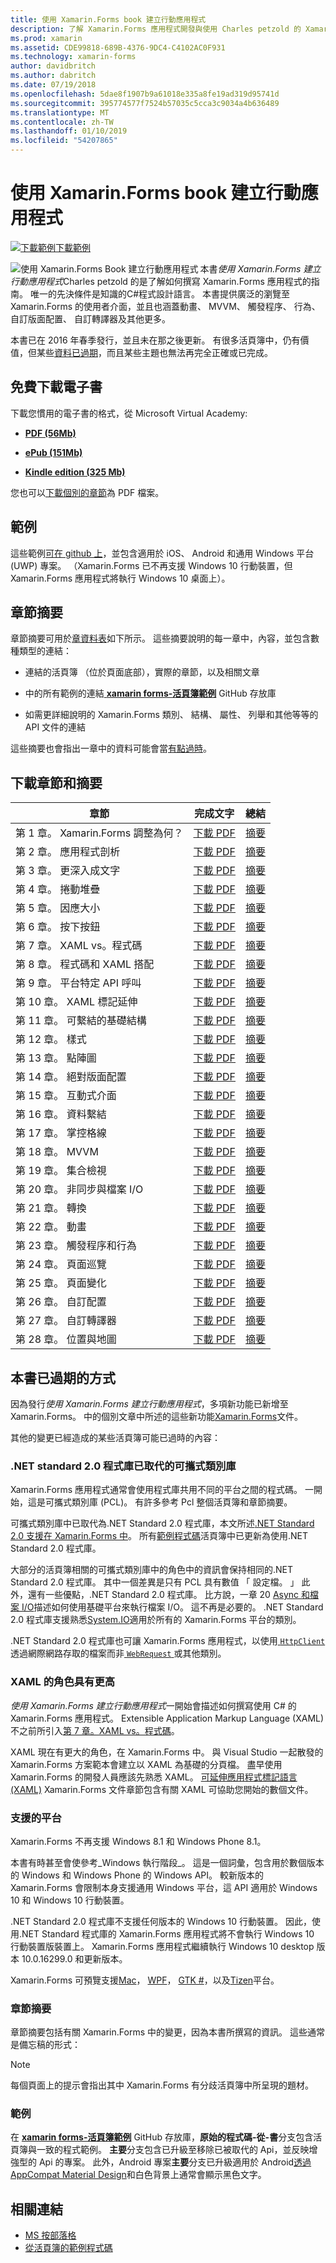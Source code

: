 ```yaml
---
title: 使用 Xamarin.Forms book 建立行動應用程式
description: 了解 Xamarin.Forms 應用程式開發與使用 Charles petzold 的 Xamarin.Forms book 建立行動應用程式的電子版本。
ms.prod: xamarin
ms.assetid: CDE99818-689B-4376-9DC4-C4102AC0F931
ms.technology: xamarin-forms
author: davidbritch
ms.author: dabritch
ms.date: 07/19/2018
ms.openlocfilehash: 5dae8f1907b9a61018e335a8fe19ad319d95741d
ms.sourcegitcommit: 395774577f7524b57035c5cca3c9034a4b636489
ms.translationtype: MT
ms.contentlocale: zh-TW
ms.lasthandoff: 01/10/2019
ms.locfileid: "54207865"
---
```

# <a name="creating-mobile-apps-with-xamarinforms-book"></a>使用 Xamarin.Forms book 建立行動應用程式

[![下載範例](~/media/shared/download.png)下載範例](https://github.com/xamarin/xamarin-forms-book-samples)

<p><img src="images/cover-sml.png" title="使用 Xamarin.Forms Book 建立行動應用程式" align="left" />本書<i>使用 Xamarin.Forms 建立行動應用程式</i>Charles petzold 的是了解如何撰寫 Xamarin.Forms 應用程式的指南。 唯一的先決條件是知識的C#程式設計語言。 本書提供廣泛的瀏覽至 Xamarin.Forms 的使用者介面，並且也涵蓋動畫、 MVVM、 觸發程序、 行為、 自訂版面配置、 自訂轉譯器及其他更多。

本書已在 2016 年春季發行，並且未在那之後更新。 有很多活頁簿中，仍有價值，但某些[資料已過期](#ways-in-which-the-book-is-outdated)，而且某些主題也無法再完全正確或已完成。

## <a name="download-ebook-for-free"></a>免費下載電子書

下載您慣用的電子書的格式，從 Microsoft Virtual Academy:

*    [**PDF (56Mb)**](https://aka.ms/xamebook)

*    [**ePub (151Mb)**](https://aka.ms/xamebook/epub)

*    [**Kindle edition (325 Mb)**](https://aka.ms/xamebook/mobi)

您也可以[下載個別的章節](#download-chapters-and-summaries)為 PDF 檔案。

## <a name="samples"></a>範例

這些範例[可在 github 上](https://github.com/xamarin/xamarin-forms-book-samples)，並包含適用於 iOS、 Android 和通用 Windows 平台 (UWP) 專案。 （Xamarin.Forms 已不再支援 Windows 10 行動裝置，但 Xamarin.Forms 應用程式將執行 Windows 10 桌面上）。

## <a name="chapter-summaries"></a>章節摘要

章節摘要可用於[章資料表](#download-chapters-and-summaries)如下所示。 這些摘要說明的每一章中，內容，並包含數種類型的連結：

- 連結的活頁簿 （位於頁面底部），實際的章節，以及相關文章

- 中的所有範例的連結[ **xamarin forms-活頁簿範例**](https://github.com/xamarin/xamarin-forms-book-samples) GitHub 存放庫

- 如需更詳細說明的 Xamarin.Forms 類別、 結構、 屬性、 列舉和其他等等的 API 文件的連結

這些摘要也會指出一章中的資料可能會當[有點過時](#ways-in-which-the-book-is-outdated)。

## <a name="download-chapters-and-summaries"></a>下載章節和摘要

| 章節 | 完成文字 | 總結 |
| ------- | ------------- | ------- |
| 第 1 章。 Xamarin.Forms 調整為何？ | [下載 PDF](https://download.xamarin.com/developer/xamarin-forms-book/XamarinFormsBook-Ch01-Apr2016.pdf) | [摘要](summaries/chapter01.md) |
| 第 2 章。 應用程式剖析 | [下載 PDF](https://download.xamarin.com/developer/xamarin-forms-book/XamarinFormsBook-Ch02-Apr2016.pdf) | [摘要](summaries/chapter02.md) |
| 第 3 章。 更深入成文字 | [下載 PDF](https://download.xamarin.com/developer/xamarin-forms-book/XamarinFormsBook-Ch03-Apr2016.pdf) | [摘要](summaries/chapter03.md) |
| 第 4 章。 捲動堆疊 | [下載 PDF](https://download.xamarin.com/developer/xamarin-forms-book/XamarinFormsBook-Ch04-Apr2016.pdf) | [摘要](summaries/chapter04.md) |
| 第 5 章。 因應大小 | [下載 PDF](https://download.xamarin.com/developer/xamarin-forms-book/XamarinFormsBook-Ch05-Apr2016.pdf) | [摘要](summaries/chapter05.md) |
| 第 6 章。 按下按鈕 | [下載 PDF](https://download.xamarin.com/developer/xamarin-forms-book/XamarinFormsBook-Ch06-Apr2016.pdf) | [摘要](summaries/chapter06.md) |
| 第 7 章。 XAML vs。程式碼 | [下載 PDF](https://download.xamarin.com/developer/xamarin-forms-book/XamarinFormsBook-Ch07-Apr2016.pdf) | [摘要](summaries/chapter07.md) |
| 第 8 章。 程式碼和 XAML 搭配 | [下載 PDF](https://download.xamarin.com/developer/xamarin-forms-book/XamarinFormsBook-Ch08-Apr2016.pdf) | [摘要](summaries/chapter08.md) |
| 第 9 章。 平台特定 API 呼叫 | [下載 PDF](https://download.xamarin.com/developer/xamarin-forms-book/XamarinFormsBook-Ch09-Apr2016.pdf) | [摘要](summaries/chapter09.md) |
| 第 10 章。 XAML 標記延伸 | [下載 PDF](https://download.xamarin.com/developer/xamarin-forms-book/XamarinFormsBook-Ch10-Apr2016.pdf) | [摘要](summaries/chapter10.md) |
| 第 11 章。 可繫結的基礎結構 | [下載 PDF](https://download.xamarin.com/developer/xamarin-forms-book/XamarinFormsBook-Ch11-Apr2016.pdf) | [摘要](summaries/chapter11.md) |
| 第 12 章。 樣式 | [下載 PDF](https://download.xamarin.com/developer/xamarin-forms-book/XamarinFormsBook-Ch12-Apr2016.pdf) | [摘要](summaries/chapter12.md) |
| 第 13 章。 點陣圖 | [下載 PDF](https://download.xamarin.com/developer/xamarin-forms-book/XamarinFormsBook-Ch13-Apr2016.pdf) | [摘要](summaries/chapter13.md) |
| 第 14 章。 絕對版面配置 | [下載 PDF](https://download.xamarin.com/developer/xamarin-forms-book/XamarinFormsBook-Ch14-Apr2016.pdf) | [摘要](summaries/chapter14.md) |
| 第 15 章。 互動式介面 | [下載 PDF](https://download.xamarin.com/developer/xamarin-forms-book/XamarinFormsBook-Ch15-Apr2016.pdf) | [摘要](summaries/chapter15.md) |
| 第 16 章。 資料繫結 | [下載 PDF](https://download.xamarin.com/developer/xamarin-forms-book/XamarinFormsBook-Ch16-Apr2016.pdf) | [摘要](summaries/chapter16.md) |
| 第 17 章。 掌控格線 | [下載 PDF](https://download.xamarin.com/developer/xamarin-forms-book/XamarinFormsBook-Ch17-Apr2016.pdf) | [摘要](summaries/chapter17.md) |
| 第 18 章。 MVVM | [下載 PDF](https://download.xamarin.com/developer/xamarin-forms-book/XamarinFormsBook-Ch18-Apr2016.pdf) | [摘要](summaries/chapter18.md) |
| 第 19 章。 集合檢視 | [下載 PDF](https://download.xamarin.com/developer/xamarin-forms-book/XamarinFormsBook-Ch19-Apr2016.pdf) | [摘要](summaries/chapter19.md) |
| 第 20 章。 非同步與檔案 I/O | [下載 PDF](https://download.xamarin.com/developer/xamarin-forms-book/XamarinFormsBook-Ch20-Apr2016.pdf) | [摘要](summaries/chapter20.md) |
| 第 21 章。 轉換 | [下載 PDF](https://download.xamarin.com/developer/xamarin-forms-book/XamarinFormsBook-Ch21-Apr2016.pdf) | [摘要](summaries/chapter21.md) |
| 第 22 章。 動畫 | [下載 PDF](https://download.xamarin.com/developer/xamarin-forms-book/XamarinFormsBook-Ch22-Apr2016.pdf) | [摘要](summaries/chapter22.md) |
| 第 23 章。 觸發程序和行為 | [下載 PDF](https://download.xamarin.com/developer/xamarin-forms-book/XamarinFormsBook-Ch23-Apr2016.pdf) | [摘要](summaries/chapter23.md) |
| 第 24 章。 頁面巡覽 | [下載 PDF](https://download.xamarin.com/developer/xamarin-forms-book/XamarinFormsBook-Ch24-Apr2016.pdf) | [摘要](summaries/chapter24.md) |
| 第 25 章。 頁面變化 | [下載 PDF](https://download.xamarin.com/developer/xamarin-forms-book/XamarinFormsBook-Ch25-Apr2016.pdf) | [摘要](summaries/chapter25.md) |
| 第 26 章。 自訂配置 | [下載 PDF](https://download.xamarin.com/developer/xamarin-forms-book/XamarinFormsBook-Ch26-Apr2016.pdf) | [摘要](summaries/chapter26.md) |
| 第 27 章。 自訂轉譯器 | [下載 PDF](https://download.xamarin.com/developer/xamarin-forms-book/XamarinFormsBook-Ch27-Apr2016.pdf) | [摘要](summaries/chapter27.md) |
| 第 28 章。 位置與地圖 | [下載 PDF](https://download.xamarin.com/developer/xamarin-forms-book/XamarinFormsBook-Ch28-Aug2016.pdf) | [摘要](summaries/chapter28.md) |

## <a name="ways-in-which-the-book-is-outdated"></a>本書已過期的方式

因為發行<i>使用 Xamarin.Forms 建立行動應用程式</i>，多項新功能已新增至 Xamarin.Forms。 中的個別文章中所述的這些新功能[Xamarin.Forms](/xamarin/)文件。

其他的變更已經造成的某些活頁簿可能已過時的內容：

### <a name="net-standard-20-libraries-have-replaced-portable-class-libraries"></a>.NET standard 2.0 程式庫已取代的可攜式類別庫

Xamarin.Forms 應用程式通常會使用程式庫共用不同的平台之間的程式碼。 一開始，這是可攜式類別庫 (PCL)。 有許多參考 Pcl 整個活頁簿和章節摘要。

可攜式類別庫中已取代為.NET Standard 2.0 程式庫，本文所述[.NET Standard 2.0 支援在 Xamarin.Forms 中](~/xamarin-forms/internals/net-standard.md)。 所有[範例程式碼](https://github.com/xamarin/xamarin-forms-book-samples)活頁簿中已更新為使用.NET Standard 2.0 程式庫。

大部分的活頁簿相關的可攜式類別庫中的角色中的資訊會保持相同的.NET Standard 2.0 程式庫。 其中一個差異是只有 PCL 具有數值 「 設定檔。 」 此外，還有一些優點，.NET Standard 2.0 程式庫。 比方說，一章 20 [Async 和檔案 I/O](summaries/chapter20.md)描述如何使用基礎平台來執行檔案 I/O。 這不再是必要的。 .NET Standard 2.0 程式庫支援熟悉[System.IO](xref:System.IO)適用於所有的 Xamarin.Forms 平台的類別。

.NET Standard 2.0 程式庫也可讓 Xamarin.Forms 應用程式，以使用[ `HttpClient` ](xref:System.Net.Http.HttpClient)透過網際網路存取的檔案而非[ `WebRequest` ](xref:System.Net.WebRequest)或其他類別。

### <a name="the-role-of-xaml-has-been-elevated"></a>XAML 的角色具有更高

<i>使用 Xamarin.Forms 建立行動應用程式</i>一開始會描述如何撰寫使用 C# 的 Xamarin.Forms 應用程式。 Extensible Application Markup Language (XAML) 不之前所引入[第 7 章。XAML vs。程式碼](summaries/chapter07.md)。

XAML 現在有更大的角色，在 Xamarin.Forms 中。 與 Visual Studio 一起散發的 Xamarin.Forms 方案範本會建立以 XAML 為基礎的分頁檔。 盡早使用 Xamarin.Forms 的開發人員應該先熟悉 XAML。 [可延伸應用程式標記語言 (XAML)](~/xamarin-forms/xaml/index.md) Xamarin.Forms 文件章節包含有關 XAML 可協助您開始的數個文件。

### <a name="supported-platforms"></a>支援的平台

Xamarin.Forms 不再支援 Windows 8.1 和 Windows Phone 8.1。

本書有時甚至會使參考_Windows 執行階段_。 這是一個詞彙，包含用於數個版本的 Windows 和 Windows Phone 的 Windows API。 較新版本的 Xamarin.Forms 會限制本身支援通用 Windows 平台，這 API 適用於 Windows 10 和 Windows 10 行動裝置。

.NET Standard 2.0 程式庫不支援任何版本的 Windows 10 行動裝置。 因此，使用.NET Standard 程式庫的 Xamarin.Forms 應用程式將不會執行 Windows 10 行動裝置版裝置上。 Xamarin.Forms 應用程式繼續執行 Windows 10 desktop 版本 10.0.16299.0 和更新版本。

Xamarin.Forms 可預覽支援[Mac](~/xamarin-forms/platform/other/mac.md)， [WPF](~/xamarin-forms/platform/other/wpf.md)， [GTK #](~/xamarin-forms/platform/other/gtk.md)，以及[Tizen](/xamarin-forms/platform/other/tizen.md)平台。

### <a name="chapter-summaries"></a>章節摘要

章節摘要包括有關 Xamarin.Forms 中的變更，因為本書所撰寫的資訊。 這些通常是備忘稿的形式：

> [!NOTE]
> 每個頁面上的提示會指出其中 Xamarin.Forms 有分歧活頁簿中所呈現的題材。

### <a name="samples"></a>範例

在  [ **xamarin forms-活頁簿範例**](https://github.com/xamarin/xamarin-forms-book-samples) GitHub 存放庫，**原始的程式碼-從-書**分支包含活頁簿與一致的程式範例。 **主要**分支包含已升級至移除已被取代的 Api，並反映增強型的 Api 的專案。 此外，Android 專案**主要**分支已升級適用於 Android[透過 AppCompat Material Design](~/xamarin-forms/platform/android/index.md)和白色背景上通常會顯示黑色文字。

## <a name="related-links"></a>相關連結

- [MS 按部落格](https://blogs.msdn.microsoft.com/microsoft_press/2016/03/31/free-ebook-creating-mobile-apps-with-xamarin-forms/)
- [從活頁簿的範例程式碼](https://github.com/xamarin/xamarin-forms-book-samples)
